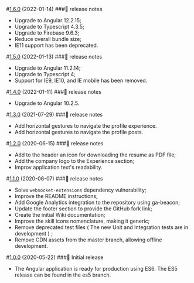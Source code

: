 #[1.6.0](https://github.com/guilhermeborgesbastos/live-resume/releases/tag/v1.6) (2022-01-14)
###📃 release notes
- Upgrade to Angular 12.2.15;
- Upgrade to Typescript 4.3.5;
- Upgrade to Firebase 9.6.3;
- Reduce overall bundle size;
- IE11 support has been deprecated.

#[1.5.0](https://github.com/guilhermeborgesbastos/live-resume/releases/tag/v1.5) (2022-01-13)
###📃 release notes
- Upgrade to Angular 11.2.14;
- Upgrade to Typescript 4;
- Support for IE9, IE10, and IE mobile has been removed.

#[1.4.0](https://github.com/guilhermeborgesbastos/live-resume/releases/tag/v1.4) (2022-01-11)
###📃 release notes
- Upgrade to Angular 10.2.5.

#[1.3.0](https://github.com/guilhermeborgesbastos/live-resume/releases/tag/v1.3) (2021-07-29)
###📃 release notes
- Add horizontal gestures to navigate the profile experience.
- Add horizontal gestures to navigate the profile posts.

#[1.2.0](https://github.com/guilhermeborgesbastos/live-resume/releases/tag/v1.2) (2020-06-15)
###📃 release notes
- Add to the header an icon for downloading the resume as PDF file;
- Add the company logo to the Experience section;
- Improv application text's readability.

#[1.1.0](https://github.com/guilhermeborgesbastos/live-resume/releases/tag/v1.1) (2020-06-07)
###📃 release notes
- Solve `websocket-extensions` dependency vulnerability;
- Improve the README instructions;
- Add Google Analytics integration to the repository using ga-beacon;
- Update the footer section to provide the GitHub fork link;
- Create the initial Wiki documentation;
- Improve the skill icons nomenclature, making it generic;
- Remove deprecated test files ( The new Unit and Integration tests are in development ) ;
- Remove CDN assets from the master branch, allowing offline development.

#[1.0.0](https://github.com/guilhermeborgesbastos/live-resume/releases/tag/v1.0) (2020-05-22)
###📃 Initial release
- The Angular application is ready for production using ES6. The ES5 release can be found in the es5 branch.
